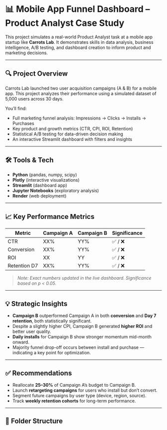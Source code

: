 # 📊 Mobile App Funnel Dashboard – Product Analyst Case Study

This project simulates a real-world Product Analyst task at a mobile app startup like **Carrots Lab**. It demonstrates skills in data analysis, business intelligence, A/B testing, and dashboard creation to inform product and marketing decisions.

---

## 🔍 Project Overview

Carrots Lab launched two user acquisition campaigns (A & B) for a mobile app. This project analyzes their performance using a simulated dataset of 5,000 users across 30 days.

You’ll find:
- Full marketing funnel analysis: Impressions → Clicks → Installs → Purchases
- Key product and growth metrics (CTR, CPI, ROI, Retention)
- Statistical A/B testing for data-driven decision making
- An interactive Streamlit dashboard with filters and insights

---

## 🛠️ Tools & Tech

- **Python** (pandas, numpy, scipy)
- **Plotly** (interactive visualizations)
- **Streamlit** (dashboard app)
- **Jupyter Notebooks** (exploratory analysis)
- **Render** (web deployment)

---

## 📈 Key Performance Metrics

| Metric        | Campaign A | Campaign B | Significance |
|---------------|------------|------------|--------------|
| CTR           | XX%        | YY%        | ✅ / ❌       |
| Conversion    | XX%        | YY%        | ✅ / ❌       |
| ROI           | XX         | YY         | ✅ / ❌       |
| Retention D7  | XX%        | YY%        | ✅ / ❌       |

> *Note: Exact numbers updated in the live dashboard. Significance based on p < 0.05.*

---

## 💡 Strategic Insights

- **Campaign B** outperformed Campaign A in both **conversion** and **Day 7 retention**, both statistically significant.
- Despite a slightly higher CPI, Campaign B generated **higher ROI** and better user quality.
- **Daily installs** for Campaign B show stronger momentum mid-month onward.
- Majority funnel drop-off occurs between install and purchase — indicating a key point for optimization.

---

## ✅ Recommendations

- Reallocate **25–30%** of Campaign A’s budget to Campaign B.
- Launch **retargeting campaigns** for users who install but don’t convert.
- Segment future campaigns by user type (device, region, source).
- Track **weekly retention cohorts** for long-term performance.

---


## 📂 Folder Structure
